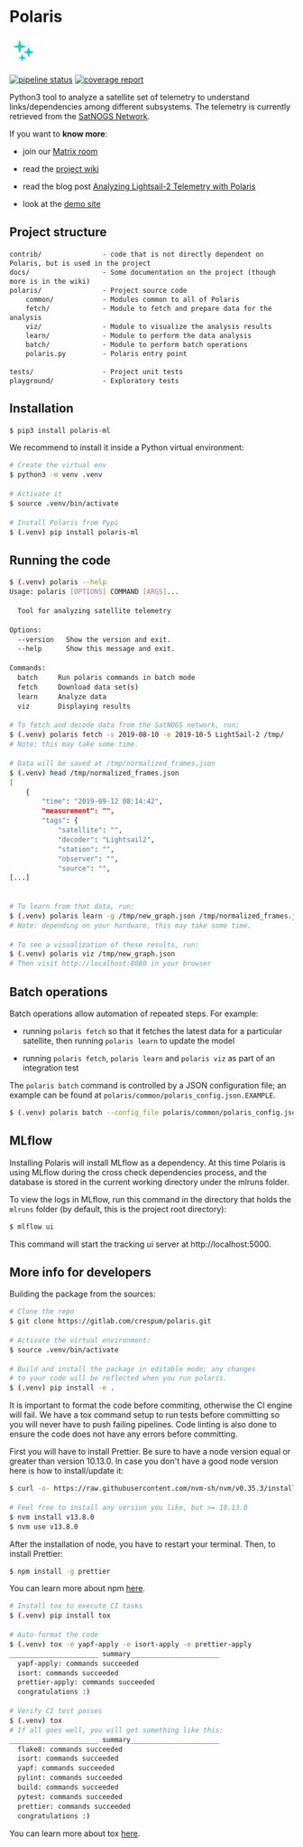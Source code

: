 # Polaris

![Polaris logo](img/polaris_logo_small.png "Polaris")

[![pipeline status](https://gitlab.com/crespum/polaris/badges/master/pipeline.svg)](https://gitlab.com/crespum/polaris/commits/master)
[![coverage report](https://gitlab.com/crespum/polaris/badges/master/coverage.svg)](https://gitlab.com/crespum/polaris/commits/master)

Python3 tool to analyze a satellite set of telemetry to understand links/dependencies among different subsystems. The telemetry is currently retrieved from the [SatNOGS Network](https://network.satnogs.org/).

If you want to **know more**:

- join our [Matrix room](https://riot.im/app/#/room/#polaris:matrix.org)

- read the [project wiki](https://gitlab.com/crespum/polaris/wikis/Home)

- read the blog post [Analyzing Lightsail-2 Telemetry with Polaris](https://blog.crespum.eu/analyzing-lightsail-2-telemetry-with-polaris/)

- look at the [demo site](https://deepchaos.space)

## Project structure

```
contrib/               - code that is not directly dependent on Polaris, but is used in the project
docs/                  - Some documentation on the project (though more is in the wiki)
polaris/               - Project source code
    common/            - Modules common to all of Polaris
    fetch/             - Module to fetch and prepare data for the analysis
    viz/               - Module to visualize the analysis results
    learn/             - Module to perform the data analysis
    batch/             - Module to perform batch operations
    polaris.py         - Polaris entry point

tests/                 - Project unit tests
playground/            - Exploratory tests
```

## Installation

```bash
$ pip3 install polaris-ml
```

We recommend to install it inside a Python virtual environment:
```bash
# Create the virtual env
$ python3 -m venv .venv

# Activate it
$ source .venv/bin/activate

# Install Polaris from Pypi
$ (.venv) pip install polaris-ml
```

## Running the code

```bash
$ (.venv) polaris --help
Usage: polaris [OPTIONS] COMMAND [ARGS]...

  Tool for analyzing satellite telemetry

Options:
  --version   Show the version and exit.
  --help      Show this message and exit.

Commands:
  batch     Run polaris commands in batch mode
  fetch     Download data set(s)
  learn     Analyze data
  viz       Displaying results

# To fetch and decode data from the SatNOGS network, run:
$ (.venv) polaris fetch -s 2019-08-10 -e 2019-10-5 LightSail-2 /tmp/
# Note: this may take some time.

# Data will be saved at /tmp/normalized_frames.json
$ (.venv) head /tmp/normalized_frames.json
[
    {
        "time": "2019-09-12 08:14:42",
        "measurement": "",
        "tags": {
            "satellite": "",
            "decoder": "Lightsail2",
            "station": "",
            "observer": "",
            "source": "",
[...]


# To learn from that data, run:
$ (.venv) polaris learn -g /tmp/new_graph.json /tmp/normalized_frames.json
# Note: depending on your hardware, this may take some time.

# To see a visualization of these results, run:
$ (.venv) polaris viz /tmp/new_graph.json
# Then visit http://localhost:8080 in your browser
```

## Batch operations

Batch operations allow automation of repeated steps.  For example:

- running `polaris fetch` so that it fetches the latest data for a particular satellite, then running `polaris learn` to update the model

- running `polaris fetch`, `polaris learn` and `polaris viz` as part of an integration test

The `polaris batch` command is controlled by a JSON configuration file; an example can be found at `polaris/common/polaris_config.json.EXAMPLE`.

```bash
$ (.venv) polaris batch --config_file polaris/common/polaris_config.json.EXAMPLE
```

## MLflow

Installing Polaris will install MLflow as a dependency. At this time Polaris is using MLflow during the cross check dependencies process, and the database is stored in the current working directory under the mlruns folder.

To view the logs in MLflow, run this command in the directory that holds the `mlruns` folder (by default, this is the project root directory):

```bash
$ mlflow ui
```
This command will start the tracking ui server at http://localhost:5000.

## More info for developers

Building the package from the sources:
```bash
# Clone the repo
$ git clone https://gitlab.com/crespum/polaris.git

# Activate the virtual environment:
$ source .venv/bin/activate

# Build and install the package in editable mode; any changes
# to your code will be reflected when you run polaris.
$ (.venv) pip install -e .
```

It is important to format the code before commiting, otherwise the
CI engine will fail. We have a tox command setup to run tests before
committing so you will never have to push failing pipelines. Code
linting is also done to ensure the code does not have any errors
before committing.

First you will have to install Prettier. Be sure to have a node version equal or greater than version 10.13.0. In case you don't have a good node version here is how to install/update it:
```bash
$ curl -o- https://raw.githubusercontent.com/nvm-sh/nvm/v0.35.3/install.sh | bash

# Feel free to install any version you like, but >= 10.13.0
$ nvm install v13.8.0
$ nvm use v13.8.0
```
After the installation of node, you have to restart your terminal.
Then, to install Prettier:

```bash
$ npm install -g prettier
```
You can learn more about npm [here](https://www.npmjs.com/).

```bash
# Install tox to execute CI tasks
$ (.venv) pip install tox

# Auto-format the code
$ (.venv) tox -e yapf-apply -e isort-apply -e prettier-apply
______________________ summary______________________
  yapf-apply: commands succeeded
  isort: commands succeeded
  prettier-apply: commands succeeded
  congratulations :)

# Verify CI test passes
$ (.venv) tox
# If all goes well, you will get something like this:
______________________ summary______________________
  flake8: commands succeeded
  isort: commands succeeded
  yapf: commands succeeded
  pylint: commands succeeded
  build: commands succeeded
  pytest: commands succeeded
  prettier: commands succeeded
  congratulations :)

```
You can learn more about tox [here](https://tox.readthedocs.io/en/latest/).
